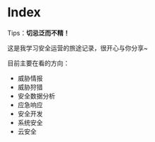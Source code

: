 # Index



Tips：**切忌泛而不精！**



这是我学习安全运营的旅途记录，很开心与你分享~

目前主要在看的方向：

- 威胁情报
- 威胁狩猎
- 安全数据分析
- 应急响应
- 安全开发
- 系统安全
- 云安全
